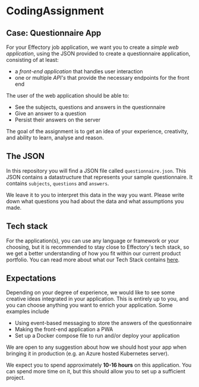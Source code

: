 # CodingAssignment

## Case: Questionnaire App

For your Effectory job application, we want you to create a _simple web application_, using the JSON provided to create a questionnaire application, consisting of at least:
- a _front-end application_ that handles user interaction
- one or multiple _API's_ that provide the necessary endpoints for the front end

The user of the web application should be able to:
- See the subjects, questions and answers in the questionnaire
- Give an answer to a question
- Persist their answers on the server

The goal of the assignment is to get an idea of your experience, creativity, and ability to learn, analyse and reason.

## The JSON

In this repository you will find a JSON file called `questionnaire.json`. This JSON contains a datastructure that represents your sample questionnaire. It contains `subjects`, `questions` and `answers`.

We leave it to you to interpret this data in the way you want. Please write down what questions you had about the data and what assumptions you made.

## Tech stack

For the application(s), you can use any language or framework or your choosing, but it is recommended to stay close to Effectory's tech stack, so we get a better understanding of how you fit within our current product portfolio. You can read more about what our Tech Stack contains [here](https://tech.effectory.com/).

## Expectations

Depending on your degree of experience, we would like to see some creative ideas integrated in your application. This is entirely up to you, and you can choose anything you want to enrich your application. Some examples include
- Using event-based messaging to store the answers of the questionnaire
- Making the front-end application a PWA
- Set up a Docker compose file to run and/or deploy your application

We are open to any suggestion about how we should host your app when bringing it in production (e.g. an Azure hosted Kubernetes server).

We expect you to spend approximately **10-16 hours** on this application. You can spend more time on it, but this should allow you to set up a sufficient project.
